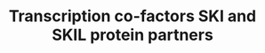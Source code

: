 ---
annotations:
- id: PW:0000100
  parent: regulatory pathway
  type: Pathway Ontology
  value: transcription pathway
authors:
- Mkutmon
description: Several proteins are partners of SKI and / or SKIL. The interacting domains
  are often not identified.
last-edited: 2019-02-25
organisms:
- Homo sapiens
redirect_from:
- /index.php/Pathway:WP4533
- /instance/WP4533
revision: null
schema-jsonld:
- '@context': https://schema.org/
  '@id': https://wikipathways.github.io/pathways/WP4533.html
  '@type': Dataset
  creator:
    '@type': Organization
    name: WikiPathways
  description: Several proteins are partners of SKI and / or SKIL. The interacting
    domains are often not identified.
  keywords:
  - HDAC1
  - HDAC3
  - ING2
  - LATS1
  - LATS2
  - MECP2
  - MERTK
  - Mob
  - NF1
  - PRMT5
  - SATB2
  - SIN3A
  - SKI
  - SKIL
  - STK3
  - Sav
  - TEAD1
  - TEAD2
  - TEAD3
  - TEAD4
  license: CC0
  name: Transcription co-factors SKI and SKIL protein partners
seo: CreativeWork
title: Transcription co-factors SKI and SKIL protein partners
wpid: WP4533
---